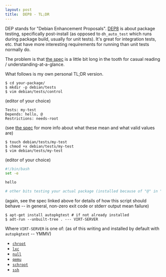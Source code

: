 ```yaml
---
layout: post
title:  DEP8 - TL;DR
---
```


DEP stands for "Debian Enhancement Proposals".  [DEP8](http://dep.debian.net/deps/dep8/) is about package testing, specifically post-install (as opposed to `dh_auto_test` which runs during package build, usually for unit tests).  It's great for integration tests, etc. that have more interesting requirements for running than unit tests normally do.

The problem is that [the spec](http://anonscm.debian.org/gitweb/?p=autopkgtest/autopkgtest.git;a=blob_plain;f=doc/README.package-tests.rst;hb=HEAD) is a little bit long in the tooth for casual reading / understanding-at-a-glance.

What follows is my own personal TL;DR version.

```console
$ cd your-package/
$ mkdir -p debian/tests
$ vim debian/tests/control
```

(editor of your choice)

```
Tests: my-test
Depends: hello, @
Restrictions: needs-root
```

(see [the spec](https://anonscm.debian.org/gitweb/?p=autopkgtest/autopkgtest.git;a=blob_plain;f=doc/README.package-tests.rst;hb=HEAD) for more info about what these mean and what valid values are)

```console
$ touch debian/tests/my-test
$ chmod +x debian/tests/my-test
$ vim debian/tests/my-test
```

(editor of your choice)

```bash
#!/bin/bash
set -e

hello

# other bits testing your actual package (installed because of "@" in "Depends:")
```

(again, see the spec linked above for details of how this script should behave -- in general, non-zero exit code or stderr output mean failure)

```console
$ apt-get install autopkgtest # if not already installed
$ adt-run --unbuilt-tree . --- VIRT-SERVER
```

Where `VIRT-SERVER` is one of: (as of this writing and installed by default with `autopkgtest` -- YMMV)

- [`chroot`](http://manpages.debian.org/adt-virt-chroot)
- [`lxc`](http://manpages.debian.org/adt-virt-lxc)
- [`null`](http://manpages.debian.org/adt-virt-null)
- [`qemu`](http://manpages.debian.org/adt-virt-qemu)
- [`schroot`](http://manpages.debian.org/adt-virt-schroot)
- [`ssh`](http://manpages.debian.org/adt-virt-ssh)
